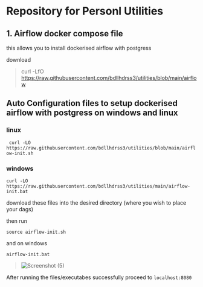 # Repository for Personl Utilities

## 1. Airflow docker compose file

this allows you to install dockerised airflow with postgress

download
> curl -LfO https://raw.githubusercontent.com/bdllhdrss3/utilities/blob/main/airflow


## Auto Configuration files to setup dockerised airflow with postgress on windows and linux 


### linux
 
```  curl -LO https://raw.githubusercontent.com/bdllhdrss3/utilities/blob/main/airflow-init.sh  ```

### windows 

``` curl -LO https://raw.githubusercontent.com/bdllhdrss3/utilities/main/airflow-init.bat ```


download these files into the desired directory (where you wish to place your dags)


then run

``` source airflow-init.sh ```


and on windows


 ``` airflow-init.bat  ```



> ![Screenshot (5)](https://github.com/user-attachments/assets/ed3545a0-7be9-43d4-830e-5ee83a9979b3)








After running the files/executabes successfully  proceed to  ``` localhost:8080 ```
